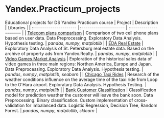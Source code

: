 # Yandex.Practicum_projects
Educational projects for DS Yandex Practicum course
| Project | Description | Libraries |
| :---------------------- | :---------------------- | :---------------------- |
| [Telecom plans comparison](Telecom%20Tariff%20Plans%20Comparison) | Comparison of two cell phone plans based on user data. Data Preprocessing. Exploratory Data Analysis. Hypothesis testing. | *pandas*, *numpy*, *matplotlib* |
| [EDA Real Estate](EDA%20Real%20Estate) | Exploratory Data Analysis of St. Petersburg real estate data. Based on the archive of property ads from Yandex.Realty. | *pandas*, *numpy*, *matplotlib* |
| [Video Games Market Analysis](Video%20Games%20Market%20Analysis) | Exploration of the historical sales data of video games in three main regions: Northen America, Europe and Japan. Data Preprocessing. Exploratory Data Analysis. Hypothesis testing. | *pandas*, *numpy*, *matplotlib*, *seaborn* |
| [Chicago Taxi Rides](Chicago%20Taxi%20Rides) | Research of the weather conditions influence on the average time of the taxi ride from Loop to the O'Hara airport. Exploratary Data Analysis. Hypothesis Testing. | *pandas*, *numpy*, *matplotlib* |
| [Bank Customer Classification](Bank%20Customer%20Classification) | Classification model for prediction weather the customer will leave the bank soon. Data Preprocessing. Binary classification. Custom implementation of cross-validation for imbalanced data. Logistic Regression, Decision Tree, Random Forest. |  *pandas*, *numpy*, *matplotlib*, *sklearn* |

